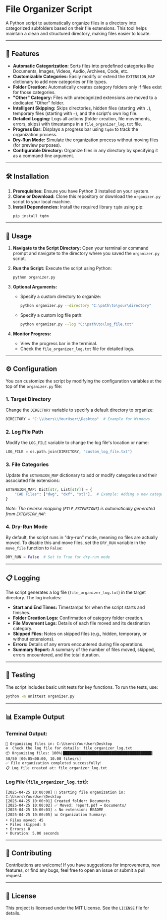 # File Organizer Script

A Python script to automatically organize files in a directory into categorized subfolders based on their file extensions. This tool helps maintain a clean and structured directory, making files easier to locate.

---

## 🚀 Features

- **Automatic Categorization:** Sorts files into predefined categories like Documents, Images, Videos, Audio, Archives, Code, etc.
- **Customizable Categories:** Easily modify or extend the `EXTENSION_MAP` dictionary to add new categories or file types.
- **Folder Creation:** Automatically creates category folders only if files exist for those categories.
- **"Other" Category:** Files with unrecognized extensions are moved to a dedicated "Other" folder.
- **Intelligent Skipping:** Skips directories, hidden files (starting with `.`), temporary files (starting with `~`), and the script's own log file.
- **Detailed Logging:** Logs all actions (folder creation, file movements, errors, skips) with timestamps in a `file_organizer_log.txt` file.
- **Progress Bar:** Displays a progress bar using `tqdm` to track the organization process.
- **Dry-Run Mode:** Simulate the organization process without moving files (for preview purposes).
- **Configurable Directory:** Organize files in any directory by specifying it as a command-line argument.

---

## 🛠️ Installation

1. **Prerequisites:** Ensure you have Python 3 installed on your system.
2. **Clone or Download:** Clone this repository or download the `organizer.py` script to your local machine.
3. **Install Dependencies:** Install the required library `tqdm` using pip:
   ```bash
   pip install tqdm
   ```

---

## 📖 Usage

1. **Navigate to the Script Directory:**
   Open your terminal or command prompt and navigate to the directory where you saved the `organizer.py` script.

2. **Run the Script:**
   Execute the script using Python:

   ```bash
   python organizer.py
   ```

3. **Optional Arguments:**

   - Specify a custom directory to organize:
     ```bash
     python organizer.py --directory "C:\path\to\your\directory"
     ```
   - Specify a custom log file path:
     ```bash
     python organizer.py --log "C:\path\to\log_file.txt"
     ```

4. **Monitor Progress:**
   - View the progress bar in the terminal.
   - Check the `file_organizer_log.txt` file for detailed logs.

---

## ⚙️ Configuration

You can customize the script by modifying the configuration variables at the top of the `organizer.py` file:

### 1. **Target Directory**

Change the `DIRECTORY` variable to specify a default directory to organize:

```python
DIRECTORY = "C:\\Users\\YourUser\\Desktop"  # Example for Windows
```

### 2. **Log File Path**

Modify the `LOG_FILE` variable to change the log file's location or name:

```python
LOG_FILE = os.path.join(DIRECTORY, "custom_log_file.txt")
```

### 3. **File Categories**

Update the `EXTENSION_MAP` dictionary to add or modify categories and their associated file extensions:

```python
EXTENSION_MAP: Dict[str, List[str]] = {
    "CAD Files": ["dwg", "dxf", "stl"],  # Example: Adding a new category
}
```

_Note: The reverse mapping (`FILE_EXTENSIONS`) is automatically generated from `EXTENSION_MAP`._

### 4. **Dry-Run Mode**

By default, the script runs in "dry-run" mode, meaning no files are actually moved. To disable this and move files, set the `DRY_RUN` variable in the `move_file` function to `False`:

```python
DRY_RUN = False  # Set to True for dry-run mode
```

---

## 📋 Logging

The script generates a log file (`file_organizer_log.txt`) in the target directory. The log includes:

- **Start and End Times:** Timestamps for when the script starts and finishes.
- **Folder Creation Logs:** Confirmation of category folder creation.
- **File Movement Logs:** Details of each file moved and its destination category.
- **Skipped Files:** Notes on skipped files (e.g., hidden, temporary, or without extensions).
- **Errors:** Details of any errors encountered during file operations.
- **Summary Report:** A summary of the number of files moved, skipped, errors encountered, and the total duration.

---

## 🧪 Testing

The script includes basic unit tests for key functions. To run the tests, use:

```bash
python -m unittest organizer.py
```

---

## 📊 Example Output

### Terminal Output:

```plaintext
📁 Organizing files in: C:\Users\YourUser\Desktop
⚙️  Check the log file for details: file_organizer_log.txt
📦 Organizing files: 100%|████████████████████████████████████████| 50/50 [00:05<00:00, 10.00 files/s]
✅ File organization completed successfully!
📋 Log file created at: file_organizer_log.txt
```

### Log File (`file_organizer_log.txt`):

```plaintext
[2025-04-25 10:00:00] 🚀 Starting file organization in: C:\Users\YourUser\Desktop
[2025-04-25 10:00:01] Created folder: Documents
[2025-04-25 10:00:02] ✅ Moved: report.pdf → Documents/
[2025-04-25 10:00:03] ⚠️ No extension: README
[2025-04-25 10:00:05] 📊 Organization Summary:
• Files moved: 45
• Files skipped: 5
• Errors: 0
• Duration: 5.00 seconds
```

---

## 📝 Contributing

Contributions are welcome! If you have suggestions for improvements, new features, or find any bugs, feel free to open an issue or submit a pull request.

---

## 📜 License

This project is licensed under the MIT License. See the `LICENSE` file for details.
